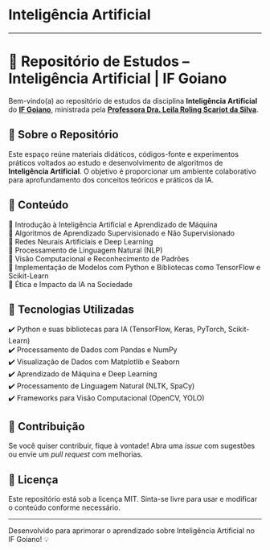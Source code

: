 # Inteligência Artificial
---

# 📌 Repositório de Estudos – Inteligência Artificial | IF Goiano  

Bem-vindo(a) ao repositório de estudos da disciplina **Inteligência Artificial** do **[IF Goiano](https://ifgoiano.edu.br/home/)**, ministrada pela **[Professora Dra. Leila Roling Scariot da Silva](http://lattes.cnpq.br/1190705935250092)**.  

## 📖 Sobre o Repositório  
Este espaço reúne materiais didáticos, códigos-fonte e experimentos práticos voltados ao estudo e desenvolvimento de algoritmos de **Inteligência Artificial**. O objetivo é proporcionar um ambiente colaborativo para aprofundamento dos conceitos teóricos e práticos da IA.

## 📂 Conteúdo  

🔹 Introdução à Inteligência Artificial e Aprendizado de Máquina  
🔹 Algoritmos de Aprendizado Supervisionado e Não Supervisionado  
🔹 Redes Neurais Artificiais e Deep Learning  
🔹 Processamento de Linguagem Natural (NLP)  
🔹 Visão Computacional e Reconhecimento de Padrões  
🔹 Implementação de Modelos com Python e Bibliotecas como TensorFlow e Scikit-Learn  
🔹 Ética e Impacto da IA na Sociedade  

## 🚀 Tecnologias Utilizadas  
✔️ Python e suas bibliotecas para IA (TensorFlow, Keras, PyTorch, Scikit-Learn)  
✔️ Processamento de Dados com Pandas e NumPy  
✔️ Visualização de Dados com Matplotlib e Seaborn  
✔️ Aprendizado de Máquina e Deep Learning  
✔️ Processamento de Linguagem Natural (NLTK, SpaCy)  
✔️ Frameworks para Visão Computacional (OpenCV, YOLO)  

## 📢 Contribuição  
Se você quiser contribuir, fique à vontade! Abra uma *issue* com sugestões ou envie um *pull request* com melhorias.

## 📜 Licença  
Este repositório está sob a licença MIT. Sinta-se livre para usar e modificar o conteúdo conforme necessário.

---

Desenvolvido para aprimorar o aprendizado sobre Inteligência Artificial no IF Goiano! 💡

